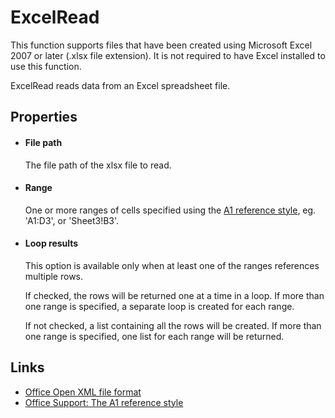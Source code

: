 ExcelRead
=========

<span class="recommendation">This function supports files that have been
created using Microsoft Excel 2007 or later (.xlsx file
extension). It is not required to have Excel installed to use this function.</span>

ExcelRead reads data from an Excel spreadsheet file.

Properties
----------

-  #### File path

    The file path of the xlsx file to read.

-  #### Range

    One or more ranges of cells specified using the [A1 reference
    style](https://support.office.com/en-US/article/Overview-of-formulas-d258ec72-149a-42ac-8eae-b50a667eb491?ui=en-US&rs=en-US&ad=US#bmusing_references_in_formulas),
    eg. 'A1:D3', or 'Sheet3!B3'.

-  #### Loop results

    This option is available only when at least one of the ranges
    references multiple rows.

    If checked, the rows will be returned one at a time in a loop. If
    more than one range is specified, a separate loop is created for
    each range.

    If not checked, a list containing all the rows will be created. If
    more than one range is specified, one list for each range will be
    returned.

Links
-----

-  [Office Open XML file format](https://en.wikipedia.org/wiki/Office_Open_XML)
-  [Office Support: The A1 reference style](https://support.office.com/en-US/article/Overview-of-formulas-d258ec72-149a-42ac-8eae-b50a667eb491?ui=en-US&rs=en-US&ad=US#bmusing_references_in_formulas)
